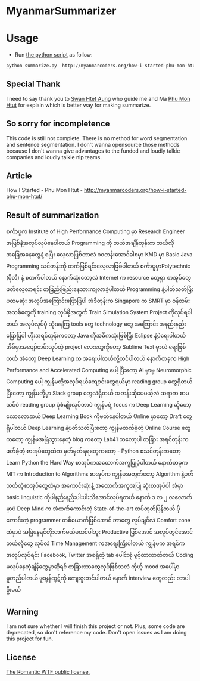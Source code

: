# MyanmarSummarizer

# Usage
-  Run [the python script](/summarize.py) as follow:

```sh
python summarize.py  http://myanmarcoders.org/how-i-started-phu-mon-htut/
```

## Special Thank

I need to say thank you to [Swan Htet Aung](https://github.com/swanhtet1992) who guide me and Ma [Phu Mon Htut](https://github.com/phu-pmh) for explain which is better way for making summarize.

## So sorry for incompletence
 
This code is still not complete. There is no method for word segmentation and sentence segmentation. I don't wanna opensource those methods because I don't wanna give advantages to the funded and loudly talkie companies and loudly talkie nlp teams.

## Article

How I Started - Phu Mon Htut - http://myanmarcoders.org/how-i-started-phu-mon-htut/

## Result of summarization 

စင်္ကာပူက Institute of High Performance Computing မှာ Research Engineer အဖြစ်နဲ့အလုပ်လုပ်နေပါတယ်
Programming ကို ဘယ်အချိန်တုန်းက ဘယ်လို အခြေအနေတွေနဲ့ စပြီး လေ့လာဖြစ်တာလဲ
၁၀တန်းအောင်ခါစမှာ KMD မှာ Basic Java Programming သင်တန်းကို တက်ဖြစ်ရင်းလေ့လာဖြစ်ပါတယ်
စင်္ကာပူမှာPolytechnic (ပိုလီ) နဲ့ စတက်ပါတယ်
နောက်ဆုံးတော့လဲ Internet က resource တွေရှာ စာအုပ်တွေဖတ်လေ့လာရင်း တဖြည်းဖြည်းနေသားကျလာခဲ့ပါတယ်
Programming နဲ့ပါတ်သတ်ပြီး ပထမဆုံး အလုပ်အကြောင်းပြောပြပါ
အဲဒီတုန်းက Singapore က SMRT မှာ ဝန်ထမ်းအသစ်တွေကို training လုပ်ဖို့အတွက် Train Simulation System Project ကိုလုပ်ရပါတယ်
အလုပ်လုပ်ပုံ သုံးနေကြ tools တွေ technology တွေ အကြောင်း အနည်းနည်း ပြောပြပါ
ဟိုးအရင်တုန်းကတော့ Java ကိုအဓိကသုံးဖြစ်ပြီး Eclipse နဲ့ပဲရေးပါတယ်
အိမ်မှာအပျော်တမ်းလုပ်တဲ့ project လေးတွေကိုတော့ Sublime Text မှာလဲ ရေးဖြစ်တယ်
အဲတော့ Deep Learning က အရေးပါတယ်လို့ထင်ပါတယ်
နောက်တခုက High Performance and Accelerated Computing ပေါ့
ပြီးတော့ AI မှာမှ Neuromorphic Computing ပေါ့
ကျွန်မတို့အလုပ်ရယ်ကျောင်းတွေရယ်မှာ reading group တွေရှိတယ်
ပြီးတော့ ကျွန်မတို့မှာ Slack group တွေလဲရှိတယ်
အတန်းဆိုပေမယ့်လဲ ဆရာက စာမသင်ပဲ reading group ပုံစံမျိုးလုပ်တာပဲ
ကျွန်မရဲ့ focus က Deep Learning ဆိုတော့ လောလောဆယ် Deep Learning Book ကိုဖတ်နေပါတယ်
Online မှာတော့ Draft တွေရှိပါတယ်
Deep Learning နဲ့ပတ်သတ်ပြီးတော့ ကျွန်မတက်ခဲ့တဲ့ Online Course တွေကတော့
ကျွန်မအမြဲသွားနေတဲ့ blog ကတော့ Lab41 ဘလော့ပါ
တခြား အရင်တုန်းကဖတ်ခဲ့တဲ့ စာအုပ်တွေထဲက မှတ်မှတ်ရရတွေကတော့ - Python စသင်တုန်းကတော့ Learn Python the Hard Way စာအုပ်ကအထောက်အကူပြုခဲ့ပါတယ်
နောက်တခုက MIT က Introduction to Algorithms စာအုပ်က ကျွန်မအတွက်တော့ Algorithm နဲ့ပတ်သတ်တဲ့စာအုပ်တွေထဲမှာ အကောင်းဆုံးနဲ့ အထောက်အကူအပြု ဆုံးစာအုပ်ပါ
အဲမှာ basic linguistic ကိုပါနည်းနည်းပါးပါးသိအောင်လုပ်ရတယ်
နောက် ၁ လ ၂ လလောက်မှာပဲ Deep Mind က အဲထက်ကောင်းတဲ့ State-of-the-art ထပ်ထုတ်ပြန်တယ်
ပိုကောင်းတဲ့ programmer တစ်ယောက်ဖြစ်အောင် ဘာတွေ လုပ်ချင်လဲ
Comfort zone ထဲမှာပဲ အမြဲနေရင်တိုးတက်မယ်မထင်ပါဘူး
Productive ဖြစ်အောင် အလုပ်တွင်အောင် ဘယ်လိုတွေ လုပ်လဲ
Time Management ကအရေးကြီးပါတယ်
ကျွန်မက အရင်က အလုပ်လုပ်ရင်း Facebook, Twitter အစရှိတဲ့ tab ပေါင်းစုံ ဖွင့်ထားတတ်တယ်
Coding မလုပ်နေတဲ့ချိန်တွေမှာဆိုရင် တခြားဘာတွေလုပ်ဖြစ်သလဲ
ကိုယ့် mood အပေါ်မှာမူတည်ပါတယ်
ဖူးမွန်ထွဋ်ကို ကျေးဇူးတင်ပါတယ် နောက် interview တွေလည်း လာပါဦးမယ်

## Warning

I am not sure whether I will finish this project or not. Plus, some code are deprecated, so don't reference my code.
Don't open issues as I am doing this project for fun.

## License

[The Romantic WTF public license.](https://github.com/pygy/The-Romantic-WTF-Public-License)


